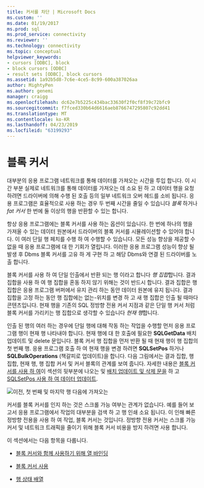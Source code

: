 ```yaml
---
title: 커서를 차단 | Microsoft Docs
ms.custom: ''
ms.date: 01/19/2017
ms.prod: sql
ms.prod_service: connectivity
ms.reviewer: ''
ms.technology: connectivity
ms.topic: conceptual
helpviewer_keywords:
- cursors [ODBC], block
- block cursors [ODBC]
- result sets [ODBC], block cursors
ms.assetid: 1a92b5d8-7c6e-4ce5-8c99-600a387026aa
author: MightyPen
ms.author: genemi
manager: craigg
ms.openlocfilehash: dc62e7b5225c434bac33630f2f0cf8f39c72bfc9
ms.sourcegitcommit: f7fced330b64d6616aeb8766747295807c92dd41
ms.translationtype: MT
ms.contentlocale: ko-KR
ms.lasthandoff: 04/23/2019
ms.locfileid: "63199293"
---
```

# <a name="block-cursors"></a>블록 커서
대부분의 응용 프로그램 네트워크를 통해 데이터를 가져오는 시간을 투입 합니다. 이 시간 부분 실제로 네트워크를 통해 데이터를 가져오는 데 소요 된 하 고 데이터 행을 요청 하려면 드라이버에 의해 수행 된 호출 등의 일부 네트워크 오버 헤드를 소비 됩니다. 응용 프로그램은 효율적으로 사용 하는 경우 두 번째 시간을 줄일 수 있습니다 *블록* 하거나 *fat* *커서* 한 번에 둘 이상의 행을 반환할 수 있는 합니다.  
  
 항상 응용 프로그램에는 블록 커서를 사용 하는 옵션이 있습니다. 한 번에 하나의 행을 가져올 수 있는 데이터 원본에서 드라이버의 블록 커서를 시뮬레이션할 수 있어야 합니다. 이 여러 단일 행 페치를 수행 하 여 수행할 수 있습니다. 모든 성능 향상을 제공할 수 없을 때 응용 프로그램에 대 한 기회가 열립니다. 이러한 응용 프로그램 성능이 향상 될 발생 후 Dbms 블록 커서를 고유 하 게 구현 하 고 해당 Dbms와 연결 된 드라이버를 노출 합니다.  
  
 블록 커서를 사용 하 여 단일 인출에서 반환 되는 행 이라고 합니다 *행 집합*합니다. 결과 집합을 사용 하 여 행 집합을 혼동 하지 않기 위해는 것이 반드시 합니다. 결과 집합은 행 집합은 응용 프로그램 버퍼에서 유지 관리 하는 동안 데이터 원본에 유지 됩니다. 결과 집합을 고정 하는 동안 행 집합에는 없는-위치를 변경 하 고 새 행 집합은 인출 될 때마다 콘텐츠입니다. 현재 행을 기존의 SQL 정방향 전용 커서 지점과 같은 단일 행 커서 처럼 블록 커서를 가리키는 행 집합으로 생각할 수 있습니다 *현재 행*합니다.  
  
 인출 된 행의 여러 하는 경우에 단일 행에 대해 작동 하는 작업을 수행할 먼저 응용 프로그램 행이 현재 행 나타내야 합니다. 현재 행에 대 한 호출에 필요한 **SQLGetData** 배치 업데이트 및 delete 문입니다. 블록 커서 행 집합을 먼저 반환 될 때 현재 행이 행 집합의 첫 번째 행. 응용 프로그램 호출 하 여 현재 행을 변경 하려면 **SQLSetPos** 하거나 **SQLBulkOperations** (책갈피로 업데이트)을 합니다. 다음 그림에서는 결과 집합, 행 집합, 현재 행, 행 집합 커서 및 커서 블록의 관계를 보여 줍니다. 자세한 내용은 [블록 커서를 사용 하 여](../../../odbc/reference/develop-app/using-block-cursors.md)이 섹션의 뒷부분에 나오는 및 [배치 업데이트 및 삭제 문을](../../../odbc/reference/develop-app/positioned-update-and-delete-statements.md) 하 고 [SQLSetPos 사용 하 여 데이터 업데이트](../../../odbc/reference/develop-app/updating-data-with-sqlsetpos.md).  
  
 ![이전, 첫 번째 및 마지막 행 다음에 가져오는](../../../odbc/reference/develop-app/media/pr20_2.gif "pr20_2")  
  
 커서를 블록 커서를 인지 하는 것은 스크롤 가능 여부는 관계가 없습니다. 예를 들어 보고서 응용 프로그램에서 작업의 대부분을 검색 하 고 행 인쇄 소요 됩니다. 이 인해 빠른 정방향 전용을 사용 하 여 작업, 블록 커서는 것입니다. 정방향 전용 커서는 스크롤 가능 커서 및 네트워크 트래픽을 줄이기 위해 블록 커서 비용을 방지 하려면 사용 합니다.  
  
 이 섹션에서는 다음 항목을 다룹니다.  
  
-   [블록 커서와 함께 사용하기 위해 열 바인딩](../../../odbc/reference/develop-app/binding-columns-for-use-with-block-cursors.md)  
  
-   [블록 커서 사용](../../../odbc/reference/develop-app/using-block-cursors.md)  
  
-   [행 상태 배열](../../../odbc/reference/develop-app/row-status-array.md)
